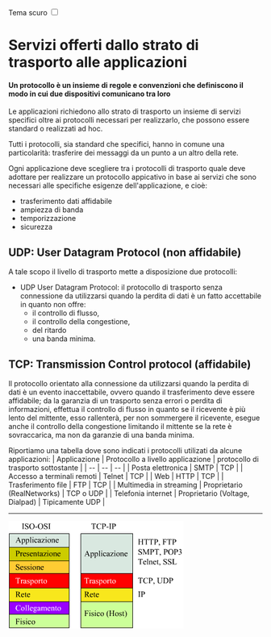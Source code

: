 <link rel="stylesheet" href="../style.css">

<label style="" for="tema-scuro">Tema scuro
    <input type="checkbox" id="tema-scuro"></input>
</label>


# Servizi offerti dallo strato di trasporto alle applicazioni
#### Un protocollo è un insieme di regole e convenzioni che definiscono il modo in cui due dispositivi comunicano tra loro

Le applicazioni richiedono allo strato di trasporto un insieme di servizi specifici oltre ai protocolli necessari per realizzarlo, che possono essere standard o realizzati ad hoc.

Tutti i protocolli, sia standard che specifici, hanno in comune una particolarità: trasferire dei messaggi da un punto a un altro della rete.


Ogni applicazione deve scegliere tra i protocolli di trasporto quale deve adottare per realizzare un protocollo appicativo in base ai servizi che sono necessari alle specifiche esigenze dell'applicazione, e cioè:
- trasferimento dati affidabile
- ampiezza di banda
- temporizzazione
- sicurezza

## UDP: User Datagram Protocol (non affidabile)
A tale scopo il livello di trasporto mette a disposizione due protocolli: 
- UDP User Datagram Protocol: il protocollo di trasporto senza connessione da utilizzarsi quando la perdita di dati è un fatto accettabile in quanto non offre:
  - il controllo di flusso, 
  - il controllo della congestione, 
  - del ritardo
  - una banda minima.


## TCP: Transmission Control protocol (affidabile)
Il protocollo orientato alla connessione da utilizzarsi quando la perdita di dati è un evento inaccettabile, ovvero quando il trasferimento deve essere affidabile; da la garanzia di un trasporto senza errori o perdita di informazioni, effettua il controllo di flusso in quanto se il ricevente è più lento del mittente, esso rallenterà, per non sommergere il ricevente, esegue anche il controllo della congestione limitando il mittente se la rete è sovraccarica, ma non da garanzie di una banda minima.

Riportiamo una tabella dove sono indicati i protocolli utilizati da alcune applicazioni: 
| Applicazione | Protocollo a livello applicazione | protocollo di trasporto sottostante |
| -- | -- | -- |
| Posta elettronica | SMTP | TCP |
| Accesso a terminali remoti | Telnet | TCP |
| Web | HTTP | TCP |
| Trasferimento file | FTP | TCP |
| Multimedia in streaming | Proprietario (RealNetworks) | TCP o UDP |
| Telefonia internet | Proprietario (Voltage, Dialpad) | Tipicamente UDP |

---

![TCP/IP e ISO-OSI](./immagini/isoosi_tcpip)
